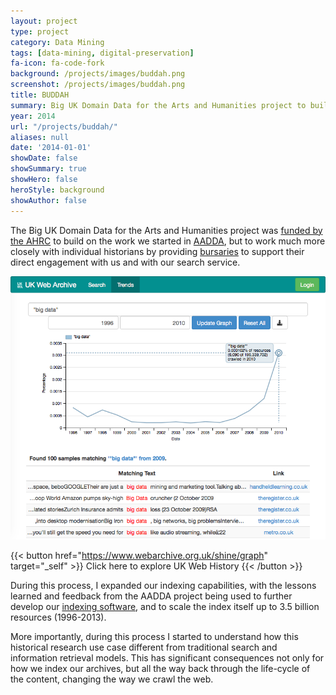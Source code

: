 ```yaml
---
layout: project
type: project
category: Data Mining
tags: [data-mining, digital-preservation]
fa-icon: fa-code-fork
background: /projects/images/buddah.png
screenshot: /projects/images/buddah.png
title: BUDDAH
summary: Big UK Domain Data for the Arts and Humanities project to build a prototype historical search engine
year: 2014
url: "/projects/buddah/"
aliases: null
date: '2014-01-01'
showDate: false
showSummary: true
showHero: false
heroStyle: background
showAuthor: false
---
```


The Big UK Domain Data for the Arts and Humanities project was [funded by the AHRC][1] to build on the work we started in [AADDA][4], but to work much more closely with individual historians by providing [bursaries][5] to support their direct engagement with us and with our search service.


![](buddah.png)

{{< button href="https://www.webarchive.org.uk/shine/graph" target="_self" >}}
Click here to explore UK Web History
{{< /button >}}

During this process, I expanded our indexing capabilities, with the lessons learned and feedback from the AADDA project being used to further develop our [indexing software][6], and to scale the index itself up to 3.5 billion resources (1996-2013).

More importantly, during this process I started to understand how this historical research use case different from traditional search and information retrieval models. This has significant consequences not only for how we index our archives, but all the way back through the life-cycle of the content, changing the way we crawl the web.

[1]: http://www.ahrc.ac.uk/News-and-Events/News/Pages/Digital-Transformations-in-the-Arts-and-Humanities---Big-Data-Projects-Call.aspx
[2]: http://buddah.projects.history.ac.uk/
[3]: http://www.history.ac.uk/projects/digital/big-uk-domain-data-arts-and-humanities
[4]: /projects/aadda/
[5]: http://buddah.projects.history.ac.uk/news/bursaries/
[6]: /projects/webarchive-discovery/
